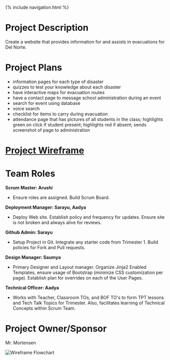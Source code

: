 {% include navigation.html %}

# Project Description
Create a website that provides information for and assists in evacuations for Del Norte. 


# Project Plans
* information pages for each type of disaster
* quizzes to test your knowledge about each disaster
* have interactive maps for evacuation routes
* have a contact page to message school administration during an event
* search for event using database
* voice search
* checklist for items to carry during evacuation
* attendance page that has pictures of all students in the class; highlights green on click if student present; highlights red if absent; sends screenshot of page to administration

# [Project Wireframe](https://docs.google.com/presentation/d/1PfpdldJw-pYkluDR6k0ImZSDCCed3SaM_EN9-EdBfwE/edit?usp=sharing)

# Team Roles
**Scrum Master: Arushi**
- Ensure roles are assigned.  Build Scrum Board.  

**Deployment Manager: Sarayu, Aadya**
- Deploy Web site.  Establish policy and frequency for updates.  Ensure site is not broken and always alive for reviews.

**Github Admin: Sarayu**
- Setup Project in Git.  Integrate any starter code from Trimester 1.  Build policies for Fork and Pull requests.

**Design Manager: Saumya**
- Primary Designer and Layout manager.  Organize Jinja2 Enabled Templates, ensure usage of Bootstrap (minimize CSS customization per page).  Establish plan for overrides on each of the User Pages.

**Technical Officer: Aadya**
-  Works with Teacher, Classroom TOs, and BOF TO's to form TPT lessons and Tech Talk Topics for Trimester.  Also, facilitates learning of Technical Concepts within Scrum Team.

# Project Owner/Sponsor   
Mr. Mortensen


![**Wireframe Flowchart**](https://user-images.githubusercontent.com/89221238/157815788-67150847-9d7d-43a4-b94d-64b914f787cf.png)

